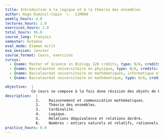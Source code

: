 ```yaml
---
title: Introduction à la logique et à la théorie des ensembles
author: Hugo Duminil-Copin  \-  11M060
weekly_hours: 4.0
lectures_hours: 2.0
exercices_hours: 2.0
total_hours: 56.0
course_lang: français
semester: Automne
eval_mode: Examen écrit
exa_session: Janvier
course_format: Cours, exercices
cursus:
  - {name: Master of Science in Biology 120 crédits, type: N/A, credits: 6.0}
  - {name: Baccalauréat universitaire en physique, type: N/A, credits: 5.0}
  - {name: Baccalauréat universitaire en mathématiques, informatique et sciences numériques, type: N/A, credits: 4.0}
  - {name: Baccalauréat universitaire en mathématique, type: N/A, credits: 6.0}

objective:  |
            Ce cours se compose à la fois dune révision des objets de base des mathématiques et dune introduction au raisonnement mathématique. Il a pour but dapprofondir et délargir les connaissances acquises au Collège, en insistant davantage sur les preuves et la communication et la formalisation des idées mathématiques.
description:  |
              1.	Raisonnement et communication mathématiques.
              2.	Théorie des ensembles.
              3.	Cardinalité.
              4.	Logique.
              5.	Relations déquivalence et relations dordre.
              6.	Nombres : entiers naturels et relatifs, rationnels, réels et complexes.
practice_hours: 0.0
---
```


